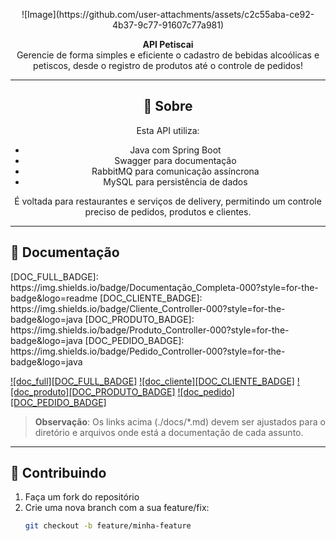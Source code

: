 <p align="center">
  <!-- Substitua pelo caminho da sua logo, caso possua -->
 ![Image](https://github.com/user-attachments/assets/c2c55aba-ce92-4b37-9c77-91607c77a981)
</p>

<p align="center">
  <b>API Petiscai</b><br>
  Gerencie de forma simples e eficiente o cadastro de bebidas alcoólicas e petiscos, desde o registro de produtos até o controle de pedidos!
</p>

---

<!-- Você pode adicionar um link para outras línguas, caso desejar -->
<!-- 
<p align="center">
  <i>Leia em outros idiomas:</i>
  <a href="./translations/README-ptBR.md">Português</a>
</p>
-->

<h2 align="center">🚀 Sobre</h2>

<p align="center">
  Esta API utiliza:
</p>
<ul align="center">
  <li>Java com Spring Boot</li>
  <li>Swagger para documentação</li>
  <li>RabbitMQ para comunicação assíncrona</li>
  <li>MySQL para persistência de dados</li>
</ul>

<p align="center">
  É voltada para restaurantes e serviços de delivery, permitindo um controle preciso de pedidos, produtos e clientes. 
</p>

---

<h2 id="doc-templates">📝 Documentação</h2>

<div>
  <!-- Exemplos de badges; ajuste conforme a sua necessidade -->
  <!-- Substitua os links e textos pelos que fazem sentido para o seu projeto -->
  [DOC_FULL_BADGE]: https://img.shields.io/badge/Documentação_Completa-000?style=for-the-badge&logo=readme
  [DOC_CLIENTE_BADGE]: https://img.shields.io/badge/Cliente_Controller-000?style=for-the-badge&logo=java
  [DOC_PRODUTO_BADGE]: https://img.shields.io/badge/Produto_Controller-000?style=for-the-badge&logo=java
  [DOC_PEDIDO_BADGE]: https://img.shields.io/badge/Pedido_Controller-000?style=for-the-badge&logo=java

  [![doc_full][DOC_FULL_BADGE]](./docs/README.md)
  [![doc_cliente][DOC_CLIENTE_BADGE]](./docs/cliente.md)
  [![doc_produto][DOC_PRODUTO_BADGE]](./docs/produto.md)
  [![doc_pedido][DOC_PEDIDO_BADGE]](./docs/pedido.md)
</div>

> **Observação**: Os links acima (./docs/*.md) devem ser ajustados para o diretório e arquivos onde está a documentação de cada assunto.

---

<h2 id="contribute">🤝 Contribuindo</h2>

1. Faça um fork do repositório
2. Crie uma nova branch com a sua feature/fix:
   ```bash
   git checkout -b feature/minha-feature

